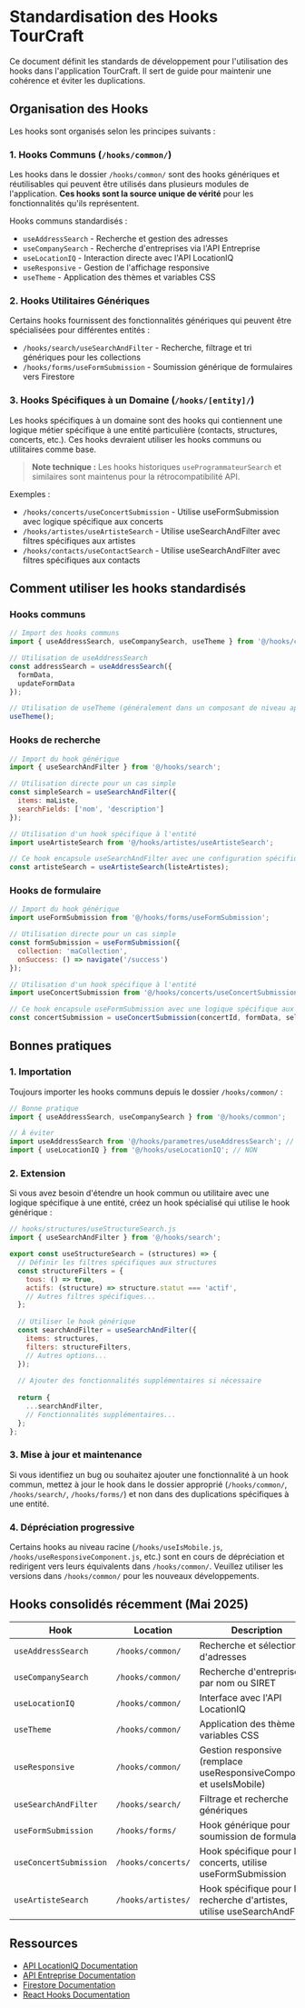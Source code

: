 # Standardisation des Hooks TourCraft

Ce document définit les standards de développement pour l'utilisation des hooks dans l'application TourCraft. Il sert de guide pour maintenir une cohérence et éviter les duplications.

## Organisation des Hooks

Les hooks sont organisés selon les principes suivants :

### 1. Hooks Communs (`/hooks/common/`)

Les hooks dans le dossier `/hooks/common/` sont des hooks génériques et réutilisables qui peuvent être utilisés dans plusieurs modules de l'application. **Ces hooks sont la source unique de vérité** pour les fonctionnalités qu'ils représentent.

Hooks communs standardisés :
- `useAddressSearch` - Recherche et gestion des adresses
- `useCompanySearch` - Recherche d'entreprises via l'API Entreprise
- `useLocationIQ` - Interaction directe avec l'API LocationIQ
- `useResponsive` - Gestion de l'affichage responsive
- `useTheme` - Application des thèmes et variables CSS

### 2. Hooks Utilitaires Génériques

Certains hooks fournissent des fonctionnalités génériques qui peuvent être spécialisées pour différentes entités :

- `/hooks/search/useSearchAndFilter` - Recherche, filtrage et tri génériques pour les collections
- `/hooks/forms/useFormSubmission` - Soumission générique de formulaires vers Firestore

### 3. Hooks Spécifiques à un Domaine (`/hooks/[entity]/`)

Les hooks spécifiques à un domaine sont des hooks qui contiennent une logique métier spécifique à une entité particulière (contacts, structures, concerts, etc.). Ces hooks devraient utiliser les hooks communs ou utilitaires comme base.

> **Note technique :** Les hooks historiques `useProgrammateurSearch` et similaires sont maintenus pour la rétrocompatibilité API.

Exemples :
- `/hooks/concerts/useConcertSubmission` - Utilise useFormSubmission avec logique spécifique aux concerts
- `/hooks/artistes/useArtisteSearch` - Utilise useSearchAndFilter avec filtres spécifiques aux artistes
- `/hooks/contacts/useContactSearch` - Utilise useSearchAndFilter avec filtres spécifiques aux contacts

## Comment utiliser les hooks standardisés

### Hooks communs

```javascript
// Import des hooks communs
import { useAddressSearch, useCompanySearch, useTheme } from '@/hooks/common';

// Utilisation de useAddressSearch
const addressSearch = useAddressSearch({
  formData,
  updateFormData
});

// Utilisation de useTheme (généralement dans un composant de niveau application)
useTheme();
```

### Hooks de recherche

```javascript
// Import du hook générique
import { useSearchAndFilter } from '@/hooks/search';

// Utilisation directe pour un cas simple
const simpleSearch = useSearchAndFilter({
  items: maListe,
  searchFields: ['nom', 'description']
});

// Utilisation d'un hook spécifique à l'entité
import useArtisteSearch from '@/hooks/artistes/useArtisteSearch';

// Ce hook encapsule useSearchAndFilter avec une configuration spécifique
const artisteSearch = useArtisteSearch(listeArtistes);
```

### Hooks de formulaire

```javascript
// Import du hook générique
import useFormSubmission from '@/hooks/forms/useFormSubmission';

// Utilisation directe pour un cas simple
const formSubmission = useFormSubmission({
  collection: 'maCollection',
  onSuccess: () => navigate('/success')
});

// Utilisation d'un hook spécifique à l'entité
import useConcertSubmission from '@/hooks/concerts/useConcertSubmission';

// Ce hook encapsule useFormSubmission avec une logique spécifique aux concerts
const concertSubmission = useConcertSubmission(concertId, formData, selectedEntities);
```

## Bonnes pratiques

### 1. Importation

Toujours importer les hooks communs depuis le dossier `/hooks/common/` :

```javascript
// Bonne pratique
import { useAddressSearch, useCompanySearch } from '@/hooks/common';

// À éviter
import useAddressSearch from '@/hooks/parametres/useAddressSearch'; // NON
import { useLocationIQ } from '@/hooks/useLocationIQ'; // NON
```

### 2. Extension

Si vous avez besoin d'étendre un hook commun ou utilitaire avec une logique spécifique à une entité, créez un hook spécialisé qui utilise le hook générique :

```javascript
// hooks/structures/useStructureSearch.js
import { useSearchAndFilter } from '@/hooks/search';

export const useStructureSearch = (structures) => {
  // Définir les filtres spécifiques aux structures
  const structureFilters = {
    tous: () => true,
    actifs: (structure) => structure.statut === 'actif',
    // Autres filtres spécifiques...
  };
  
  // Utiliser le hook générique
  const searchAndFilter = useSearchAndFilter({
    items: structures,
    filters: structureFilters,
    // Autres options...
  });
  
  // Ajouter des fonctionnalités supplémentaires si nécessaire
  
  return {
    ...searchAndFilter,
    // Fonctionnalités supplémentaires...
  };
};
```

### 3. Mise à jour et maintenance

Si vous identifiez un bug ou souhaitez ajouter une fonctionnalité à un hook commun, mettez à jour le hook dans le dossier approprié (`/hooks/common/`, `/hooks/search/`, `/hooks/forms/`) et non dans des duplications spécifiques à une entité.

### 4. Dépréciation progressive

Certains hooks au niveau racine (`/hooks/useIsMobile.js`, `/hooks/useResponsiveComponent.js`, etc.) sont en cours de dépréciation et redirigent vers leurs équivalents dans `/hooks/common/`. Veuillez utiliser les versions dans `/hooks/common/` pour les nouveaux développements.

## Hooks consolidés récemment (Mai 2025)

| Hook | Location | Description | 
|------|----------|-------------|
| `useAddressSearch` | `/hooks/common/` | Recherche et sélection d'adresses |
| `useCompanySearch` | `/hooks/common/` | Recherche d'entreprises par nom ou SIRET |
| `useLocationIQ` | `/hooks/common/` | Interface avec l'API LocationIQ |
| `useTheme` | `/hooks/common/` | Application des thèmes et variables CSS |
| `useResponsive` | `/hooks/common/` | Gestion responsive (remplace useResponsiveComponent et useIsMobile) |
| `useSearchAndFilter` | `/hooks/search/` | Filtrage et recherche génériques |
| `useFormSubmission` | `/hooks/forms/` | Hook générique pour soumission de formulaires |
| `useConcertSubmission` | `/hooks/concerts/` | Hook spécifique pour les concerts, utilise useFormSubmission |
| `useArtisteSearch` | `/hooks/artistes/` | Hook spécifique pour la recherche d'artistes, utilise useSearchAndFilter |

## Ressources

- [API LocationIQ Documentation](https://locationiq.com/docs)
- [API Entreprise Documentation](https://entreprise.api.gouv.fr/catalogue/)
- [Firestore Documentation](https://firebase.google.com/docs/firestore)
- [React Hooks Documentation](https://reactjs.org/docs/hooks-intro.html)